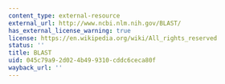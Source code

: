 ```yaml
---
content_type: external-resource
external_url: http://www.ncbi.nlm.nih.gov/BLAST/
has_external_license_warning: true
license: https://en.wikipedia.org/wiki/All_rights_reserved
status: ''
title: BLAST
uid: 045c79a9-2d02-4b49-9310-cddc6ceca80f
wayback_url: ''
---
```

